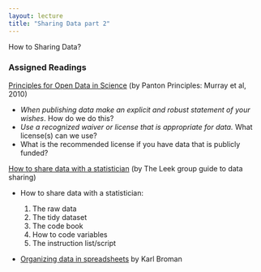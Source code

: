 ```yaml
---
layout: lecture
title: "Sharing Data part 2"
---
```


<p class="message">
  How to Sharing Data?
</p>


### Assigned Readings

<a href="http://pantonprinciples.org/" target="_blank"><i class="fa fa-newspaper-o" aria-hidden="true"></i> Principles for Open Data in Science</a> 
(by Panton Principles: Murray et al, 2010)

- _When publishing data make an explicit and robust statement of your wishes_.
How do we do this?
- _Use a recognized waiver or license that is appropriate for data._
What license(s) can we use?
- What is the recommended license if you have data that is publicly funded?


<a href="https://github.com/jtleek/datasharing" target="_blank"><i class="fa fa-newspaper-o" aria-hidden="true"></i> How to share data with a statistician</a> 
(by The Leek group guide to data sharing)

- How to share data with a statistician:
	1. The raw data
	2. The tidy dataset
	3. The code book
	4. How to code variables
	5. The instruction list/script


- [Organizing data in spreadsheets](http://kbroman.org/dataorg/) by Karl Broman

